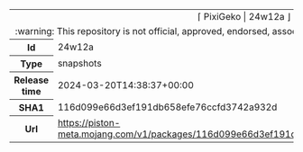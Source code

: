 <html><table>
<tr><td colspan="2" align="center"><img width="0" height="0"><br/>⌈ PixiGeko | 24w12a ⌋<br/><img width="0" height="0"></td></tr>
<tr><td colspan="2" align="center"><img width="0" height="0"><br/>
:warning: This repository is not official, approved, endorsed, associated or connected with Mojang :warning:
<br/><img width="0" height="0"></td></tr>
<tr><th>Id</th><td>24w12a</td></tr>
<tr><th>Type</th><td>snapshots</td></tr>
<tr><th>Release time</th><td>2024-03-20T14:38:37+00:00</td></tr>
<tr><th>SHA1</th><td>116d099e66d3ef191db658efe76ccfd3742a932d</td></tr>
<tr><th>Url</th><td><a href="https://piston-meta.mojang.com/v1/packages/116d099e66d3ef191db658efe76ccfd3742a932d/24w12a.json">https://piston-meta.mojang.com/v1/packages/116d099e66d3ef191db658efe76ccfd3742a932d/24w12a.json</a></td></tr>